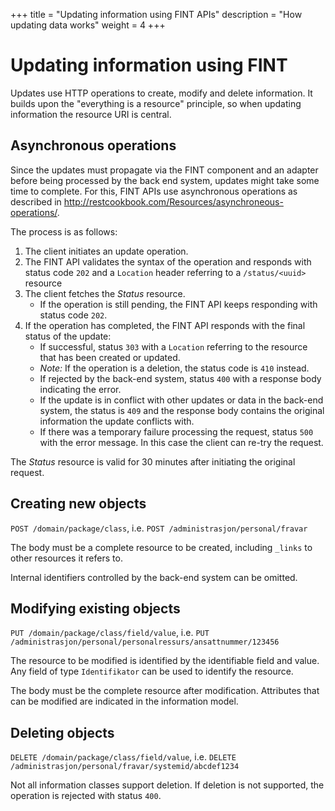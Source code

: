 +++
title = "Updating information using FINT APIs"
description = "How updating data works"
weight = 4
+++

# Updating information using FINT

Updates use HTTP operations to create, modify and delete information.  It builds upon the "everything
is a resource" principle, so when updating information the resource URI is central.

## Asynchronous operations

Since the updates must propagate via the FINT component and an adapter before being processed by the
back end system, updates might take some time to complete.  For this, FINT APIs use asynchronous
operations as described in http://restcookbook.com/Resources/asynchroneous-operations/.

The process is as follows:

1. The client initiates an update operation.
1. The FINT API validates the syntax of the operation and responds with status code `202` and a `Location` 
   header referring to a `/status/<uuid>` resource
1. The client fetches the *Status* resource.
   - If the operation is still pending, the FINT API keeps responding with status code `202`.
1. If the operation has completed, the FINT API responds with the final status of the update:
   - If successful, status `303` with a `Location` referring to the resource that has been
     created or updated.
   - _Note:_ If the operation is a deletion, the status code is `410` instead.
   - If rejected by the back-end system, status `400` with a response body indicating the error.
   - If the update is in conflict with other updates or data in the back-end system, the status
     is `409` and the response body contains the original information the update conflicts with.
   - If there was a temporary failure processing the request, status `500` with the
     error message.
      In this case the client can re-try the request.

The *Status* resource is valid for 30 minutes after initiating the original request.

## Creating new objects

`POST /domain/package/class`, i.e. 
`POST /administrasjon/personal/fravar`

The body must be a complete resource to be created, including `_links` to other resources it refers to.

Internal identifiers controlled by the back-end system can be omitted.

## Modifying existing objects

`PUT /domain/package/class/field/value`, i.e. `PUT /administrasjon/personal/personalressurs/ansattnummer/123456`

The resource to be modified is identified by the identifiable field and value.
Any field of type `Identifikator` can be used to identify the resource.

The body must be the complete resource after modification.
Attributes that can be modified are indicated in the information model.

## Deleting objects

`DELETE /domain/package/class/field/value`, i.e. `DELETE /administrasjon/personal/fravar/systemid/abcdef1234`

Not all information classes support deletion.
If deletion is not supported, the operation is rejected with status `400`.
